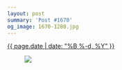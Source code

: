 ```yaml
---
layout: post
summary: 'Post #1670'
og_image: 1670-1280.jpg
---
```


<p>
 <time>
  <a href="/1670">
   {{ page.date | date: "%B %-d, %Y" }}
  </a>
 </time>
 <a href="/1670">
  <figure data-taken="8/7/2022">
   <img sizes="(min-width: 700px) 50vw, calc(100vw - 2rem)" src="{{ site.assets_url }}/1670-640.jpg" srcset="{{ site.assets_url }}/1670-320.jpg 320w, {{ site.assets_url }}/1670-640.jpg 640w, {{ site.assets_url }}/1670-960.jpg 960w, {{ site.assets_url }}/1670-1280.jpg 1280w"/>
  </figure>
 </a>
</p>
